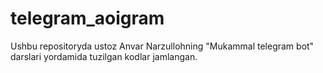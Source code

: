 # telegram_aoigram
Ushbu repositoryda ustoz Anvar Narzullohning "Mukammal telegram bot" darslari yordamida tuzilgan kodlar jamlangan.
